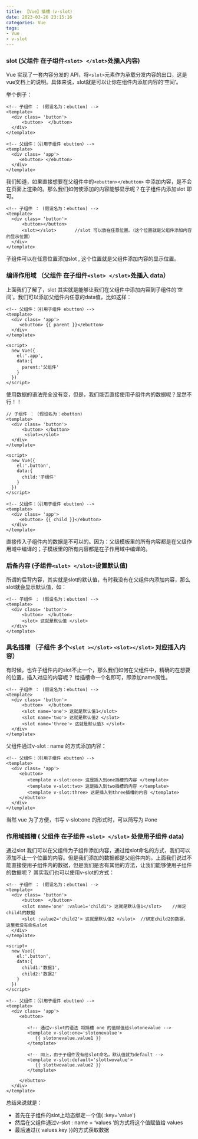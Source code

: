 ```yaml
---
title: 【Vue】插槽（v-slot）
date: 2023-03-26 23:15:16
categories: Vue
tags:
- Vue
- v-slot
---
```


### slot (父组件 在子组件`<slot> </slot>`处插入内容)

Vue 实现了一套内容分发的 API，将`<slot>`元素作为承载分发内容的出口，这是vue文档上的说明。具体来说，slot就是可以让你在组件内添加内容的‘空间’。

<!-- more -->

举个例子：

```vue
<!-- 子组件 ： (假设名为：ebutton) -->
<template>
  <div class= 'button'>
      <button>  </button>
  </div>
</template>

<!-- 父组件：（引用子组件 ebutton）-->
<template>
  <div class= 'app'>
     <ebutton> </ebutton>
  </div>
</template>
```
我们知道，如果直接想要在父组件中的`<ebutton></ebutton>` 中添加内容，是不会在页面上渲染的。那么我们如何使添加的内容能够显示呢？在子组件内添加slot 即可。

```vue
<!-- 子组件 ： (假设名为：ebutton) -->
<template>
  <div class= 'button'>
      <button></button>
      <slot></slot>       //slot 可以放在任意位置。（这个位置就是父组件添加内容的显示位置）
  </div> 
</template>
```

子组件可以在任意位置添加slot , 这个位置就是父组件添加内容的显示位置。

### 编译作用域 （父组件 在子组件`<slot> </slot>`处插入 data）

上面我们了解了，slot 其实就是能够让我们在父组件中添加内容到子组件的‘空间’。我们可以添加父组件内任意的data值，比如这样：

```vue
<!-- 父组件：（引用子组件 ebutton）-->
<template>
  <div class= 'app'>
     <ebutton> {{ parent }}</ebutton>
  </div>
</template>

<script>
  new Vue({
    el:'.app',
    data:{
      parent:'父组件'
    }
  })
</script>

```

使用数据的语法完全没有变，但是，我们能否直接使用子组件内的数据呢？显然不行！！

```vue
// 子组件 ： (假设名为：ebutton)
<template>
  <div class= 'button'>
      <button> </button>
       <slot></slot>
  </div>
</template>

<script>
  new Vue({
    el:'.button',
    data:{
      child:'子组件'
    }
  })
</script>

<!-- 父组件：（引用子组件 ebutton）-->
<template>
  <div class= 'app'>
     <ebutton> {{ child }}</ebutton>
  </div>
</template>
```

直接传入子组件内的数据是不可以的。因为：父级模板里的所有内容都是在父级作用域中编译的；子模板里的所有内容都是在子作用域中编译的。

### 后备内容 (子组件`<slot> </slot>`设置默认值)

所谓的后背内容，其实就是slot的默认值，有时我没有在父组件内添加内容，那么 slot就会显示默认值，如：

```vue
<!-- 子组件 ： (假设名为：ebutton) -->
<template>
  <div class= 'button'>
      <button>  </button>
      <slot> 这就是默认值 </slot>
  </div>
</template>
```

### 具名插槽 （子组件 多个`<slot ></slot>` `<slot></slot>` 对应插入内容）

有时候，也许子组件内的slot不止一个，那么我们如何在父组件中，精确的在想要的位置，插入对应的内容呢？ 给插槽命一个名即可，即添加name属性。

```vue
<!-- 子组件 ： (假设名为：ebutton) -->
<template>
  <div class= 'button'>
      <button>  </button>
      <slot name='one'> 这就是默认值1</slot>
      <slot name='two'> 这就是默认值2 </slot>
      <slot name='three'> 这就是默认值3 </slot>
  </div>
</template>
```

父组件通过v-slot : name 的方式添加内容：

```vue
<!-- 父组件：（引用子组件 ebutton）-->
<template>
  <div class= 'app'>
     <ebutton> 
        <template v-slot:one> 这是插入到one插槽的内容 </template>
        <template v-slot:two> 这是插入到two插槽的内容 </template>
        <template v-slot:three> 这是插入到three插槽的内容 </template>
     </ebutton>
  </div>
</template>
```

当然 vue 为了方便，书写 v-slot:one 的形式时，可以简写为 #one

### 作用域插槽 ( 父组件 在子组件 `<slot> </slot>` 处使用子组件 data)

通过slot 我们可以在父组件为子组件添加内容，通过给slot命名的方式，我们可以添加不止一个位置的内容。但是我们添加的数据都是父组件内的。上面我们说过不能直接使用子组件内的数据，但是我们是否有其他的方法，让我们能够使用子组件的数据呢？ 其实我们也可以使用v-slot的方式：

```vue
<!-- 子组件 ： (假设名为：ebutton) -->
<template>
  <div class= 'button'>
      <button>  </button>
      <slot name='one' :value1='child1'> 这就是默认值1</slot>    //绑定child1的数据
      <slot :value2='child2'> 这就是默认值2 </slot>  //绑定child2的数据，这里我没有命名slot
  </div>           
</template>

<script>
  new Vue({
    el:'.button',
    data:{
      child1:'数据1',
      child2:'数据2'
    }
  })
</script>

<!-- 父组件：（引用子组件 ebutton）-->
<template>
  <div class= 'app'>
     <ebutton> 

        <!-- 通过v-slot的语法 将插槽 one 的值赋值给slotonevalue -->
        <template v-slot:one='slotonevalue'>  
           {{ slotonevalue.value1 }}
        </template>

        <!-- 同上，由于子组件没有给slot命名，默认值就为default -->
        <template v-slot:default='slottwovalue'> 
           {{ slottwovalue.value2 }}
        </template>

     </ebutton>
  </div>
</template>
```

总结来说就是：

- 首先在子组件的slot上动态绑定一个值( :key='value')
- 然后在父组件通过v-slot : name = ‘values ’的方式将这个值赋值给 values
- 最后通过{{ values.key }}的方式获取数据
